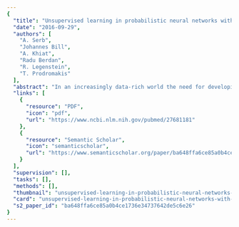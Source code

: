 ```yaml
---
{
  "title": "Unsupervised learning in probabilistic neural networks with multi-state metal-oxide memristive synapses",
  "date": "2016-09-29",
  "authors": [
    "A. Serb",
    "Johannes Bill",
    "A. Khiat",
    "Radu Berdan",
    "R. Legenstein",
    "T. Prodromakis"
  ],
  "abstract": "In an increasingly data-rich world the need for developing computing systems that cannot only process, but ideally also interpret big data is becoming continuously more pressing. Brain-inspired concepts have shown great promise towards addressing this need. Here we demonstrate unsupervised learning in a probabilistic neural network that utilizes metal-oxide memristive devices as multi-state synapses. Our approach can be exploited for processing unlabelled data and can adapt to time-varying clusters that underlie incoming data by supporting the capability of reversible unsupervised learning. The potential of this work is showcased through the demonstration of successful learning in the presence of corrupted input data and probabilistic neurons, thus paving the way towards robust big-data processors.",
  "links": [
    {
      "resource": "PDF",
      "icon": "pdf",
      "url": "https://www.ncbi.nlm.nih.gov/pubmed/27681181"
    },
    {
      "resource": "Semantic Scholar",
      "icon": "semanticscholar",
      "url": "https://www.semanticscholar.org/paper/ba648ffa6ce85a0b4ce1736e34737642de5c6e26"
    }
  ],
  "supervision": [],
  "tasks": [],
  "methods": [],
  "thumbnail": "unsupervised-learning-in-probabilistic-neural-networks-with-multi-state-metal-oxide-memristive-synapses-thumb.jpg",
  "card": "unsupervised-learning-in-probabilistic-neural-networks-with-multi-state-metal-oxide-memristive-synapses-card.jpg",
  "s2_paper_id": "ba648ffa6ce85a0b4ce1736e34737642de5c6e26"
}
---
```


